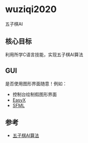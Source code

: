 # wuziqi2020
五子棋AI

## 核心目标
利用所学C语言技能，实现五子棋AI算法

## GUI
是否使用图形界面随意！例如：
- 控制台绘制假图形界面
- [EasyX](https://easyx.cn/)
- [SFML](https://www.sfml-dev.org/)

## 参考

- [五子棋AI算法](https://blog.csdn.net/lihongxun945/category_6089493.html)
